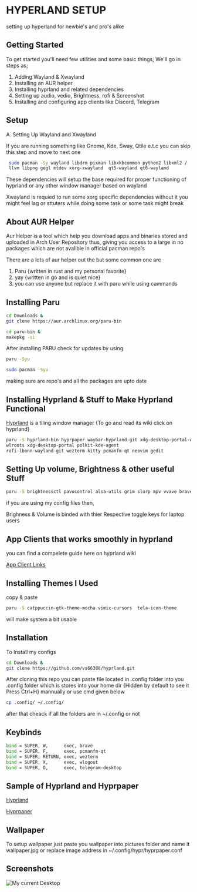 
# HYPERLAND SETUP

setting up hyperland for newbie's and pro's alike


## Getting Started 
To get started you'll need few utilities and some basic things, 
We'll go in steps as;

1. Adding Wayland & Xwayland 
2. Installing an AUR helper 
3. Installing hyprland and related dependencies
4. Setting up audio, vedio, Brightness, rofi & Screenshot
5. Installing and configuring app clients like Discord, Telegram



## Setup

A.  Setting Up Wayland and Xwayland 

If you are running something like Gnome, Kde, Sway, Qtile e.t.c you can skip this step and move to next one 
```bash
 sudo pacman -Sy wayland libdrm pixman libxkbcommon python2 libxml2 /
 llvm libpng gegl mtdev xorg-xwayland  qt5-wayland qt6-wayland 
 ```
These dependencies will setup the base required for proper functioning of hyprland or any other window manager based on wayland 

Xwayland is requied to run some xorg specific dependencies without it you might feel lag or sttuters while doing some task or some task might break

## About AUR Helper

Aur Helper is a tool which help you download apps and binaries stored and uploaded in Arch User Repository thus, giving you access to a large in no packages which are not avalible in official pacman repo's

There are a lots of aur helper out the but some common one are
1. Paru {written in rust and my personal favorite}
2. yay  {written in go and is quiet nice}
3. you can use anyone but replace it with paru while using cammands 

## Installing Paru

```bash
cd Downloads & 
git clone https://aur.archlinux.org/paru-bin 
```
```bash
cd paru-bin &
makepkg -si 
```

After installing PARU check for updates by using

```bash
paru -Syu
```
```bash
sudo pacman -Syu
```
making sure are repo's and all the packages are upto date

## Installing Hyprland & Stuff to Make Hyprland Functional 

[Hyprland](https://wiki.hyprland.org/) is a tiling window manager {To go and read its wiki click on hyprland}

```bash
paru -S hyprland-bin hyprpaper waybar-hyprland-git xdg-desktop-portal-wlr
wlroots xdg-desktop-portal polkit-kde-agent 
rofi-lbonn-wayland-git wezterm kitty pcmanfm-qt neovim gedit 
```
## Setting Up volume, Brightness & other useful Stuff

```bash
paru -S brightnessctl pavucontrol alsa-utils grim slurp mpv vvave brave-bin wlogout nm-applet 
```
if you are using my config files then,

Brighness & Volume is binded with thier Respective toggle keys for laptop users 
## App Clients that works smoothly in hyprland

you can find a compelete guide here on hyprland wiki

[App Client Links](https://wiki.hyprland.org/Useful-Utilities/App-Clients/)


## Installing Themes I Used

copy & paste
```bash
paru -S catppuccin-gtk-theme-mocha vimix-cursors  tela-icon-theme 
``` 
will make system a bit usable 
## Installation

To Install my configs 

```bash
cd Downloads &
git clone https://github.com/vs66388/hyprland.git
```
After cloning this repo you can paste file located in .config folder into you .config folder which is stores into your home dir {Hidden by default to see it Press Ctrl+H} mannually or use cmd given below

```bash
cp .config/ ~/.config/
```
after that cheack if all the folders are in ~/.config or not 

## Keybinds

```bash
bind = SUPER, W,      exec, brave
bind = SUPER, F,      exec, pcmanfm-qt
bind = SUPER, RETURN, exec, wezterm
bind = SUPER, X,      exec, wlogout
bind = SUPER, O,      exec, telegram-desktop
```
## Sample of Hyprland and Hyprpaper
[Hyprland](https://github.com/vs66388/hyprland/blob/main/hypr/hyprland.conf)

[Hyprpaper](https://github.com/vs66388/hyprland/blob/main/hypr/hyprpaper.conf)

## Wallpaper 

To setup wallpaper just paste you wallpaper into pictures folder and name it wallpaper.jpg
or replace image address in ~/.config/hypr/hyprpaper.conf

## Screenshots

![My current Desktop](https://github.com/vs66388/hyprland/blob/main/screenshot.png)



